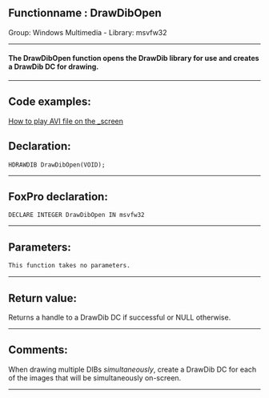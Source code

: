 <link rel="stylesheet" type="text/css" href="../../css/win32api.css">  
<link rel="stylesheet" href="https://cdnjs.cloudflare.com/ajax/libs/font-awesome/4.7.0/css/font-awesome.min.css">

## Functionname : DrawDibOpen
Group: Windows Multimedia - Library: msvfw32    
***  


#### The DrawDibOpen function opens the DrawDib library for use and creates a DrawDib DC for drawing.
***  


## Code examples:
[How to play AVI file on the _screen](../../samples/sample_430.md)  

## Declaration:
```foxpro  
HDRAWDIB DrawDibOpen(VOID);  
```  
***  


## FoxPro declaration:
```foxpro  
DECLARE INTEGER DrawDibOpen IN msvfw32  
```  
***  


## Parameters:
```txt  
This function takes no parameters.  
```  
***  


## Return value:
Returns a handle to a DrawDib DC if successful or NULL otherwise.  
***  


## Comments:
When drawing multiple DIBs <Em>simultaneously</Em>, create a DrawDib DC for each of the images that will be simultaneously on-screen.  
  
***  

